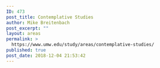 ```yaml
---
ID: 473
post_title: Contemplative Studies
author: Mike Breitenbach
post_excerpt: ""
layout: areas
permalink: >
  https://www.umw.edu/study/areas/contemplative-studies/
published: true
post_date: 2018-12-04 21:53:42
---
```


<!-- Types Custom Fields: -->

<!-- End Types Custom Fields -->